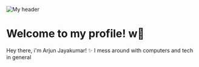![My header](https://github.com/definitelyarjun/Definitelyarjun/assets/119649647/7271fa87-dd9b-4f3d-8d4d-96b75082cee8)
# **Welcome to my profile! w👋**

Hey there, i'm Arjun Jayakumar! ✨
I mess around with computers and tech in general
